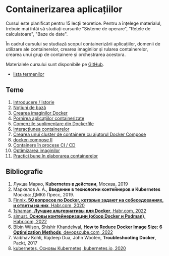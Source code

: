 # Containerizarea aplicațiilor

Cursul este planificat pentru 15 lecții teoretice. Pentru a înțelege materialul, trebuie mai întâi să studiați cursurile "Sisteme de operare", "Rețele de calculatoare", "Baze de date".

În cadrul cursului se studiază scopul containerizării aplicațiilor, domenii de utilizare ale containerelor, crearea imaginilor și rularea containerelor, crearea unui grup de containere și orchestrarea acestora.

Materialele cursului sunt disponibile pe [GitHub](https://github.com/mcroitor/app_containerization).

- [lista termenilor](glossary.md)

## Teme

1. [Introducere / Istorie](01_intro/README.md)
2. [Noțiuni de bază](02_definitions/README.md)
3. [Crearea imaginilor Docker](03_dockerfile_i/README.md)
4. [Pornirea aplicațiilor containerizate](04_docker_run/README.md)
5. [Comenzile suplimentare din Dockerfile](05_dockerfile_ii/README.md)
6. [Interacțiunea containerelor](06_container_usage/README.md)
7. [Crearea unui cluster de containere cu ajutorul Docker Compose](07_docker_compose_i/README.md)
8. [docker-compose II](08_docker_compose_ii/README.md)
9. [Containere în procese CI / CD](09_CI_CD/README.md)
10. [Optimizarea imaginilor](10_image_optimization/README.md)
11. [Practici bune în elaborarea containerelor](11_best_practicies/README.md)

## Bibliografie

1. Лукша Марко, __Kubernetes в действии__, Москва, 2019
2. Маркелов А. А., __Введение в технологии контейнеров и Kubernetes__ Москва: ДМКб Пресс, 2019.
3. [Finnix, __50 вопросов по Docker, которые задают на собеседованиях, и ответы на них__, Habr.com, 2020](https://habr.com/ru/companies/southbridge/articles/528206/)
4. [1shaman, __Лучшие альтернативы для Docker__, Habr.com, 2022](https://habr.com/ru/companies/first/articles/598337/)
5. [simust, __Основы контейнеризации (обзор Docker и Podman)__, Habr.com, 2022](https://habr.com/ru/articles/659049/)
6. [Bibin Wilson, Shishir Khandelwal, __How to Reduce Docker Image Size: 6 Optimization Methods__, devopscube.com, 2022](https://devopscube.com/reduce-docker-image-size/)
7. Vaibhav Kohli, Rajdeep Dua, John Wooten, __Troubleshooting Docker__, Packt, 2017
8. [kubernetes, Основы Kubernetes, kubernetes.io, 2020](https://kubernetes.io/ru/docs/tutorials/kubernetes-basics/explore/explore-intro/)

